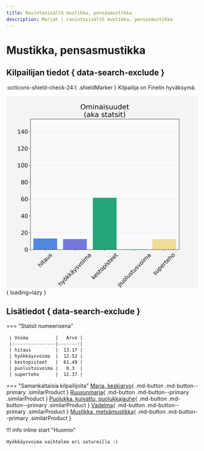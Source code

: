 ```yaml
---
title: Ravintosisältö mustikka, pensasmustikka
description: Marjat | ravintosisältö mustikka, pensasmustikka
---
```


# Mustikka, pensasmustikka


## Kilpailijan tiedot { data-search-exclude }

:octicons-shield-check-24:{ .shieldMarker } Kilpailija on Finelin hyväksymä.

![Mustikka, pensasmustikka](./images/mustikka-pensasmustikka.png){ loading=lazy }

## Lisätiedot { data-search-exclude }
=== "Statsit numeerisena"

     | Voima          |   Arvo |
     |:---------------|-------:|
     | hitaus         |  13.17 |
     | hyökkäysvoima  |  12.52 |
     | kestopisteet   |  61.49 |
     | puolustusvoima |   0.3  |
     | superteho      |  12.37 |

=== "Samankaltaisia kilpailijoita"
    [Marja, keskiarvo](/marja-keskiarvo){ .md-button .md-button--primary .similarProduct }
    [Ruusunmarja](/ruusunmarja){ .md-button .md-button--primary .similarProduct }
    [Puolukka, kuivattu, puolukkajauhe](/puolukka-kuivattu-puolukkajauhe){ .md-button .md-button--primary .similarProduct }
    [Vadelma](/vadelma){ .md-button .md-button--primary .similarProduct }
    [Mustikka, metsämustikka](/mustikka-metsamustikka){ .md-button .md-button--primary .similarProduct }

!!! info inline start "Huomio"

    Hyökkäysvoima vaihtelee eri sotureilla :)

